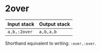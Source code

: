 # 2over

| Input stack  | Output stack |
|--------------|--------------|
| `a,b,:2over` | `a,b,a,b`    |

Shorthand equivalent to writing: `:over,:over`.